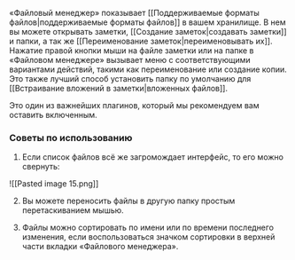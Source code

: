 «Файловый менеджер» показывает [[Поддерживаемые форматы файлов|поддерживаемые форматы файлов]] в вашем хранилище. В нем вы можете открывать заметки, [[Создание заметок|создавать заметки]] и папки, а так же [[Переименование заметок|переименовывать их]]. Нажатие правой кнопки мыши на файле заметки или на папке в «Файловом менеджере» вызывает меню с соответствующими вариантами действий, такими как переименование или создание копии. Это также лучший способ установить папку по умолчанию для [[Встраивание вложений в заметки|вложенных файлов]].

Это один из важнейших плагинов, который мы рекомендуем вам оставить включенным.

### Советы по использованию

1. Если список файлов всё же загромождает интерфейс, то его можно свернуть:

![[Pasted image 15.png]]

2. Вы можете переносить файлы в другую папку простым перетаскиванием мышью.

3. Файлы можно сортировать по имени или по времени последнего изменения, если воспользоваться значком сортировки в верхней части вкладки «Файлового менеджера».